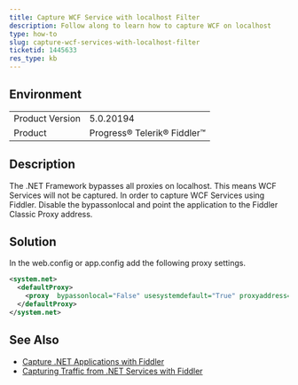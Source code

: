 ```yaml
---
title: Capture WCF Service with localhost Filter 
description: Follow along to learn how to capture WCF on localhost
type: how-to
slug: capture-wcf-services-with-localhost-filter
ticketid: 1445633
res_type: kb
---
```


## Environment
<table>
	<tbody>
		<tr>
			<td>Product Version</td>
			<td>5.0.20194</td>
		</tr>
		<tr>
			<td>Product</td>
			<td>Progress® Telerik® Fiddler™ </td>
		</tr>
	</tbody>
</table>


## Description
The .NET Framework bypasses all proxies on localhost. This means WCF Services will not be captured. In order to capture WCF Services using Fiddler. Disable the bypassonlocal and point the application to the Fiddler Classic Proxy address.

## Solution
In the web.config or app.config add the following proxy settings.

````XML
<system.net>
  <defaultProxy>
    <proxy  bypassonlocal="False" usesystemdefault="True" proxyaddress="http://127.0.0.1:8888" />
  </defaultProxy>
</system.net>
````

## See Also
* [Capture .NET Applications with Fiddler](https://docs.telerik.com/fiddler/configure-fiddler/tasks/ConfigureDotNETApp)
* [Capturing Traffic from .NET Services with Fiddler](https://www.telerik.com/blogs/capturing-traffic-from-.net-services-with-fiddler)